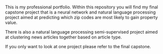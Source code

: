 This is my professional portfolio. Within this repository you will find my final capstone project that is a neural network and natural language processing project aimed at predicting which zip codes are most likely to gain property value.

There is also a natural language processing semi-supervised project aimed at clustering news articles together based on article type.

If you only want to look at one project please refer to the final capstone.
